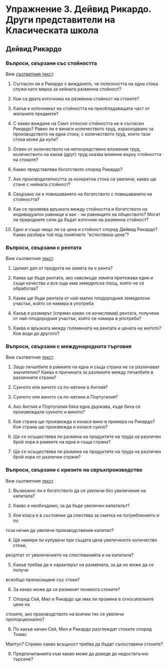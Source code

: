 # Упражнение 3\. Дейвид Рикардо. Други представители на Класическата школа

## Дейвид Рикардо

### Въпроси, свързани със стойността

Виж [съответния текст](texts/rikardo-stojnost.md).

1. Съгласен ли е Рикардо с виждането, че полезността на една стока служи като мярка за нейната разменна стойност?

2. Кои са двата източника на разменна стойност на стоките?

3. Какъв е източникът на стойността на преобладаващата част от желаните предмети?

4. С какво виждане на Смит относно стойността не е съгласен Рикардо? Равно ли е винаги количеството труд, изразходвано за производството на една стока, с количеството труд, което тази стока може да купи?

5. Освен от количеството на непосредствено вложения труд, количеството на какъв (друг) труд оказва влияние върху стойността на стоките?

6. Какво представлява богатството според Рикардо?

7. Ако производителността за конкретна стока се увеличи, какво ще стане с нейната стойност?

8. Свързано ли е повишаването на богатството с повишаването на стойността? 

9. Как се проявява връзката между стойността и богатството на индивидуално равнище и как - на равнището на обществото? Могат ли природните сили да бъдат източник на разменна стойност?

10. Едно и също нещо ли са цена и стойност според Дейвид Рикардо? Какво разбира той под понятието "естествена цена"?

### Въпроси, свързани с рентата

Виж съответния [текст](texts/rikardo-renta.md).

1. Целият дял от продукта на земята ли е рента?

2. Каква ще бъде рентата, ако навсякъде земята притежава едни и същи качества и все още има земеделска площ, която не се обработва?

3. Каква ще бъде рентата от най-малко плодородния земеделски участък, който се намира в употреба

4. Какъв е размерът (спрямо какво се изчислявав) рентата, получена от най-плодородния участък, който се намира в употреба?

5. Каква е връзката между големината на рентата и цената на житото? Кое води до другото?

### Въпроси, свързани с международната търговия

Виж съответния [текст](texts/rikardo-tyrgowiq.md).

1. Защо печалбите в рамките на една и съща страна не се различават значително? Каква е причината за разликите между печалбите в различните страни?

2. Сукното или виното са по-евтини в Англия? 

3. Сукното или виното са по-евтини в Португалия?

4. Ако Англия и Португалия бяха една държава, къде биха се произвеждали сукното и виното?

5. Коя страна ще произвежда и изнася вино в примера на Рикардо? Коя страна ще произвежда и изнася сукно?

6. Ще се осъществява ли размяна на продуктите на труда на различен брой хора в рамките на една и съща страна? 

7. Ще се осъществява ли размяна на продуктите на труда на различен брой хора от различни страни?

### Въпроси, свързани с кризите на свръхпроизводство

Виж съответния [текст](texts/maltus-krizi.md).

1. Възможно ли е богатството да се увеличи без увеличение на капитала?

2. Какво е необходимо, за да бъде увеличен капиталът?

3. Коя класа е в състояние да спестява за сметка на потреблението и по 

този начин да увеличи производствения капитал?

4. Ще намери ли купувачи при същата цена увеличеното количество стоки, 

резултат от увеличението на спестяванията и на капитала?

5. Какъв трябва да е характерът на размяната, за да не може да се получи 

всеобщо пренасищане със стоки?

6. За какво може да се разменят понякога стоките?

7. Според Сей, Мил и Рикардо ще има ли промяна в относителните цени на  

стоките, ако производството на всички тях се увеличи пропорционално?

8. По какъв начин Сей, Мил и Рикардо разглеждат стоките според Томас 

Малтус? Спрямо какво всъщност трябва да бъдат съпоставяни стоките?

9. Предпочитанията към какво може да доведе до недостатъчно търсене?

